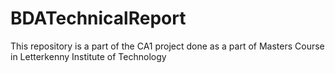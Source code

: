 # BDATechnicalReport
This repository is a part of the CA1 project done as a part of Masters Course in Letterkenny Institute  of Technology
